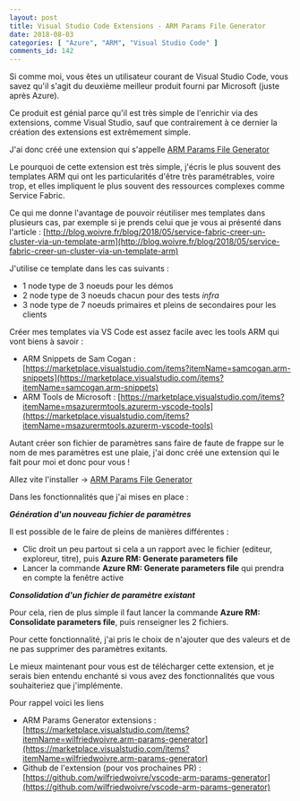 ```yaml
---
layout: post
title: Visual Studio Code Extensions - ARM Params File Generator
date: 2018-08-03
categories: [ "Azure", "ARM", "Visual Studio Code" ]
comments_id: 142 
---
```


Si comme moi, vous êtes un utilisateur courant de Visual Studio Code, vous savez qu'il s'agit du deuxième meilleur produit fourni par Microsoft (juste après Azure).

Ce produit est génial parce qu'il est très simple de l'enrichir via des extensions, comme Visual Studio, sauf que contrairement à ce dernier la création des extensions est extrêmement simple.

J'ai donc créé une extension qui s'appelle [ARM Params File Generator](https://marketplace.visualstudio.com/items?itemName=wilfriedwoivre.arm-params-generator)

Le pourquoi de cette extension est très simple, j'écris le plus souvent des templates ARM qui ont les particularités d'être très paramétrables, voire trop, et elles impliquent le plus souvent des ressources complexes comme Service Fabric.

Ce qui me donne l'avantage de pouvoir réutiliser mes templates dans plusieurs cas, par exemple si je prends celui que je vous ai présenté dans l'article : [http://blog.woivre.fr/blog/2018/05/service-fabric-creer-un-cluster-via-un-template-arm](http://blog.woivre.fr/blog/2018/05/service-fabric-creer-un-cluster-via-un-template-arm)

J'utilise ce template dans les cas suivants :

* 1 node type de 3 noeuds pour les démos
* 2 node type de 3 noeuds chacun pour des tests *infra*
* 3 node type de 7 noeuds primaires et pleins de secondaires pour les clients

Créer mes templates via VS Code est assez facile avec les tools ARM qui vont biens à savoir :

* ARM Snippets de Sam Cogan : [https://marketplace.visualstudio.com/items?itemName=samcogan.arm-snippets](https://marketplace.visualstudio.com/items?itemName=samcogan.arm-snippets)
* ARM Tools de Microsoft : [https://marketplace.visualstudio.com/items?itemName=msazurermtools.azurerm-vscode-tools](https://marketplace.visualstudio.com/items?itemName=msazurermtools.azurerm-vscode-tools)

Autant créer son fichier de paramètres sans faire de faute de frappe sur le nom de mes paramètres est une plaie, j'ai donc créé une extension qui le fait pour moi et donc pour vous !

Allez vite l'installer -> [ARM Params File Generator](https://marketplace.visualstudio.com/items?itemName=wilfriedwoivre.arm-params-generator)

Dans les fonctionnalités que j'ai mises en place :

***Génération d'un nouveau fichier de paramètres***

Il est possible de le faire de pleins de manières différentes :

* Clic droit un peu partout si cela a un rapport avec le fichier (editeur, exploreur, titre), puis **Azure RM: Generate parameters file**
* Lancer la commande **Azure RM: Generate parameters file** qui prendra en compte la fenêtre active

***Consolidation d'un fichier de paramètre existant***

Pour cela, rien de plus simple il faut lancer la commande **Azure RM: Consolidate parameters file**, puis renseigner les 2 fichiers.

Pour cette fonctionnalité, j'ai pris le choix de n'ajouter que des valeurs et de ne pas supprimer des paramètres exitants.

Le mieux maintenant pour vous est de télécharger cette extension, et je serais bien entendu enchanté si vous avez des fonctionnalités que vous souhaiteriez que j'implémente.

Pour rappel voici les liens

* ARM Params Generator extensions : [https://marketplace.visualstudio.com/items?itemName=wilfriedwoivre.arm-params-generator](https://marketplace.visualstudio.com/items?itemName=wilfriedwoivre.arm-params-generator)
* Github de l'extension (pour vos prochaines PR) : [https://github.com/wilfriedwoivre/vscode-arm-params-generator](https://github.com/wilfriedwoivre/vscode-arm-params-generator)
